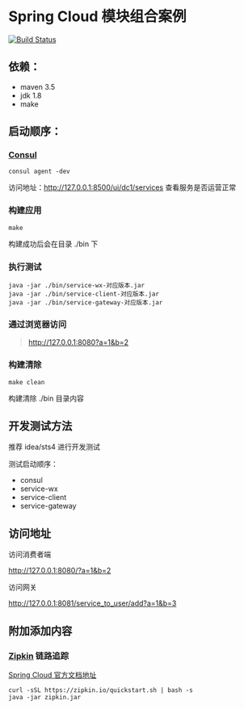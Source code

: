 Spring Cloud 模块组合案例
====================

[![Build Status](https://travis-ci.org/iceopen/spring-cloud-consul-demo.svg?branch=master)](https://travis-ci.org/iceopen/spring-cloud-consul-demo)

## 依赖：

- maven 3.5
- jdk 1.8
- make

## 启动顺序：
### [Consul](https://www.consul.io/downloads.html)

```shell
consul agent -dev
```

访问地址：http://127.0.0.1:8500/ui/dc1/services 查看服务是否运营正常 

### 构建应用

```shell
make
```

构建成功后会在目录 ./bin 下

### 执行测试

```shell
java -jar ./bin/service-wx-对应版本.jar
java -jar ./bin/service-client-对应版本.jar
java -jar ./bin/service-gateway-对应版本.jar
```

### 通过浏览器访问

> http://127.0.0.1:8080?a=1&b=2

### 构建清除

```shell
make clean
```

构建清除 ./bin 目录内容

## 开发测试方法

推荐 idea/sts4 进行开发测试

测试启动顺序：

- consul
- service-wx
- service-client
- service-gateway

## 访问地址

访问消费者端

http://127.0.0.1:8080/?a=1&b=2

访问网关

http://127.0.0.1:8081/service_to_user/add?a=1&b=3

## 附加添加内容

### [Zipkin](https://zipkin.io/pages/quickstart.html) 链路追踪

[Spring Cloud 官方文档地址](https://cloud.spring.io/spring-cloud-static/Greenwich.RELEASE/single/spring-cloud.html#_spring_cloud_sleuth)

```shell
curl -sSL https://zipkin.io/quickstart.sh | bash -s
java -jar zipkin.jar
```

